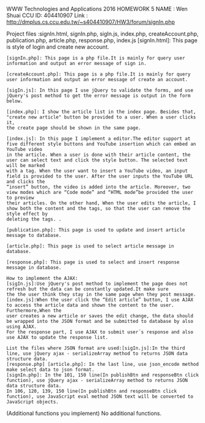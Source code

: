 WWW Technologies and Applications 2016
HOMEWORK 5
NAME : Wen Shuai
CCU ID: 404410907
Link : http://dmplus.cs.ccu.edu.tw/~s404410907/HW3/forum/signIn.php

Project files :signIn.html, signIn.php, sigIn.js, index.php, createAccount.php, publication.php, article.php, response.php, index.js
    [signIn.html]: This page is style of login and create new account.

    [signIn.php]: This page is a php file.It is mainly for query user information and output an error message of sign in.

    [createAccount.php]: This page is a php file.It is mainly for query user information and output an error message of create an account.

    [sigIn.js]: In this page I use jQuery to validate the forms, and use jQuery's post method to get the error message is output in the form below.

	[index.php]: I show the article list in the index page. Besides that, "create new article" button be provided to a user. When a user clicks it,
	the create page should be shown in the same page.

	[index.js]: In this page I implement a editor.The editor support at five different style buttons and YouTube insertion which can embed an YouTube video
	in the article. When a user is done with their article content, the user can select text and click the style button. The selected text will be marked
	with a tag. When the user want to insert a YouTube video, an input field is provided to the user. After the user inputs the YouTube URL and clicks the
	“insert” button, the video is added into the article. Moreover, two view modes which are “Code mode” and “HTML mode”be provided the user to preview
	their articles. On the other hand, When the user edits the article, I show both the content and the tags, so that the user can remove the style effect by
	deleting the tags. .

	[publication.php]: This page is used to update and insert article message to database.

	[article.php]: This page is used to select article message in database.

	[response.php]: This page is used to select and insert response message in database.

	How to implement the AJAX:
	[sigIn.js]:Use jQuery's post method to implement the page does not refresh but the data can be constantly updated.It make sure
    the the user think they stay in the same page when they post message.
    [index.js]:When the user click the “Edit article” button, I use AJAX to access the article data and shown the content to the user. Furthermore,When the
    user creates a new article or saves the edit change, the data should be wrapped into the JSON format and be submitted to database by also using AJAX.
    For the response part, I use AJAX to submit user´s response and also use AJAX to update the response list.

	List the files where JSON format are used:[sigIn.js]:In the third line, use jQuery ajax - serializeArray method to returns JSON data structure data.
	[response.php] [article.php]: In the last line, use json_encode method make select data to json format.
    [signIn.php]: In the 101, 150 line(In publishBtn and responseBtn click function), use jQuery ajax - serializeArray method to returns JSON data structure data.
    In 106, 120, 139, 150 line(In publishBtn and responseBtn click function), use JavaScript eval method JSON text will be converted to JavaScript objects.
(Additional functions you implement)
	No additional functions.